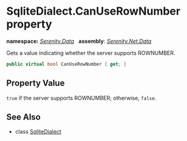 # SqliteDialect.CanUseRowNumber property
**namespace:** *[Serenity.Data](../../README.md#serenity.data-namespace)*   **assembly**: *[Serenity.Net.Data](../../README.md)*

Gets a value indicating whether the server supports ROWNUMBER.

```csharp
public virtual bool CanUseRowNumber { get; }
```

## Property Value

`true` if the server supports ROWNUMBER; otherwise, `false`.

## See Also

* class [SqliteDialect](../SqliteDialect.md)